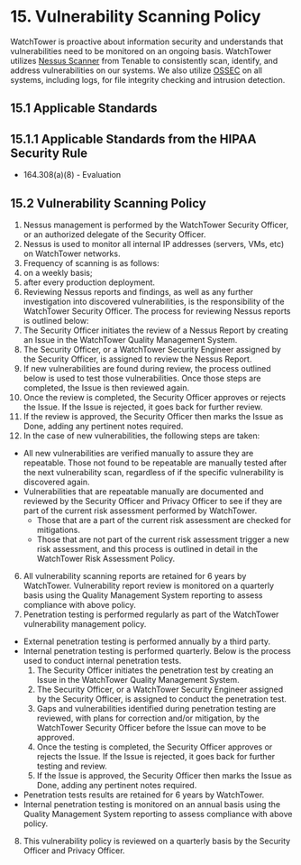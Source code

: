 # 15. Vulnerability Scanning Policy

WatchTower is proactive about information security and understands that vulnerabilities need to be monitored on an ongoing basis. WatchTower utilizes [Nessus Scanner](http://www.tenable.com/products/nessus) from Tenable to consistently scan, identify, and address vulnerabilities on our systems. We also utilize [OSSEC](http://www.ossec.net/) on all systems, including logs, for file integrity checking and intrusion detection.

## 15.1 Applicable Standards

## 15.1.1 Applicable Standards from the HIPAA Security Rule

* 164.308(a)(8) - Evaluation

## 15.2 Vulnerability Scanning Policy

1. Nessus management is performed by the WatchTower Security Officer, or an authorized delegate of the Security Officer.
2. Nessus is used to monitor all internal IP addresses (servers, VMs, etc) on WatchTower networks.
3. Frequency of scanning is as follows:
  1. on a weekly basis;
  2. after every production deployment.
4. Reviewing Nessus reports and findings, as well as any further investigation into discovered vulnerabilities, is the responsibility of the WatchTower Security Officer. The process for reviewing Nessus reports is outlined below:
  1. The Security Officer initiates the review of a Nessus Report by creating an Issue in the WatchTower Quality Management System.
  2. The Security Officer, or a WatchTower Security Engineer assigned by the Security Officer, is assigned to review the Nessus Report.
  3. If new vulnerabilities are found during review, the process outlined below is used to test those vulnerabilities. Once those steps are completed, the Issue is then reviewed again.
  4. Once the review is completed, the Security Officer approves or rejects the Issue. If the Issue is rejected, it goes back for further review.
  5. If the review is approved, the Security Officer then marks the Issue as Done, adding any pertinent notes required.
5. In the case of new vulnerabilities, the following steps are taken:
  * All new vulnerabilities are verified manually to assure they are repeatable. Those not found to be repeatable are manually tested after the next vulnerability scan, regardless of if the specific vulnerability is discovered again.
  * Vulnerabilities that are repeatable manually are documented and reviewed by the Security Officer and Privacy Officer to see if they are part of the current risk assessment performed by WatchTower.
    * Those that are a part of the current risk assessment are checked for mitigations.
    * Those that are not part of the current risk assessment trigger a new risk assessment, and this process is outlined in detail in the WatchTower Risk Assessment Policy.
6. All vulnerability scanning reports are retained for 6 years by WatchTower. Vulnerability report review is monitored on a quarterly basis using the  Quality Management System reporting to assess compliance with above policy.
7. Penetration testing is performed regularly as part of the WatchTower vulnerability management policy.
  * External penetration testing is performed annually by a third party.
  * Internal penetration testing is performed quarterly. Below is the process used to conduct internal penetration tests.
      1. The Security Officer initiates the penetration test by creating an Issue in the WatchTower Quality Management System.
      2. The Security Officer, or a WatchTower Security Engineer assigned by the Security Officer, is assigned to conduct the penetration test.
      3. Gaps and vulnerabilities identified during penetration testing are reviewed, with plans for correction and/or mitigation, by the WatchTower Security Officer before the Issue can move to be approved.
      4. Once the testing is completed, the Security Officer approves or rejects the Issue. If the Issue is rejected, it goes back for further testing and review.
      5. If the Issue is approved, the Security Officer then marks the Issue as Done, adding any pertinent notes required.
  * Penetration tests results are retained for 6 years by WatchTower.
  * Internal penetration testing is monitored on an annual basis using the Quality Management System reporting to assess compliance with above policy.
8. This vulnerability policy is reviewed on a quarterly basis by the Security Officer and Privacy Officer.
